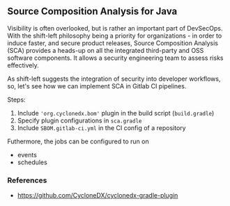 ## Source Composition Analysis for Java

Visibility is often overlooked, but is rather an important part of DevSecOps. With the shift-left philosophy being a priority for organizations - in order to induce
faster, and secure product releases, Source Composition Analysis (SCA) provides a heads-up on all the integrated third-party and OSS software components. It
allows a security engineering team to assess risks effectively. 


As shift-left suggests the integration of security into developer workflows, so, let's see how we can implement SCA in Gitlab CI pipelines.

Steps:
1. Include `'org.cyclonedx.bom'` plugin in the build script (`build.gradle`)
2. Specify plugin configurations in `sca.gradle` 
3. Include `SBOM.gitlab-ci.yml` in the CI config of a repository

Futhermore, the jobs can be configured to run on
- events
- schedules


### References

- https://github.com/CycloneDX/cyclonedx-gradle-plugin